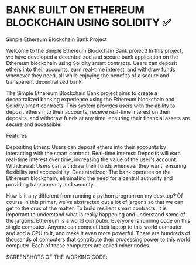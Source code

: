 # BANK BUILT ON ETHEREUM BLOCKCHAIN USING SOLIDITY ✅


Simple Ethereum Blockchain Bank Project

Welcome to the Simple Ethereum Blockchain Bank project! In this project, we have developed a decentralized and secure bank application on the Ethereum blockchain using Solidity smart contracts. Users can deposit ethers into their accounts, earn real-time interest, and withdraw funds whenever they need, all while enjoying the benefits of a secure and transparent decentralized bank.


The Simple Ethereum Blockchain Bank project aims to create a decentralized banking experience using the Ethereum blockchain and Solidity smart contracts. This system provides users with the ability to deposit ethers into their accounts, receive real-time interest on their deposits, and withdraw funds at any time, ensuring their financial assets are secure and accessible.

Features

Depositing Ethers: Users can deposit ethers into their accounts by interacting with the smart contract.
Real-time Interest: Deposits will earn real-time interest over time, increasing the value of the user's account.
Withdrawal: Users can withdraw their funds whenever they want, ensuring flexibility and accessibility.
Decentralized: The bank operates on the Ethereum blockchain, eliminating the need for a central authority and providing transparency and security.

How is it any different from running a python program on my desktop?
Of course in this primer, we’ve abstracted out a lot of jargons so that we can get to the crux of the matter. To build resilient smart contracts, it is important to understand what is really happening and understand some of the jargons.
Ethereum is a world computer. Everyone is running code on this single computer. Anyone can connect their laptop to this world computer and add a CPU to it, and make it even more powerful. There are hundreds of thousands of computers that contribute their processing power to this world computer. Each of these computers are called miner nodes.

SCREENSHOTS OF THE WORKING CODE: 

